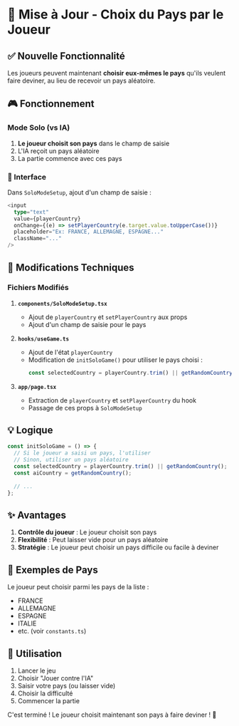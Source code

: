 # 🎯 Mise à Jour - Choix du Pays par le Joueur

## ✅ Nouvelle Fonctionnalité

Les joueurs peuvent maintenant **choisir eux-mêmes le pays** qu'ils veulent faire deviner, au lieu de recevoir un pays aléatoire.

## 🎮 Fonctionnement

### Mode Solo (vs IA)

1. **Le joueur choisit son pays** dans le champ de saisie
2. L'IA reçoit un pays aléatoire
3. La partie commence avec ces pays

### 📝 Interface

Dans `SoloModeSetup`, ajout d'un champ de saisie :

```typescript
<input
  type="text"
  value={playerCountry}
  onChange={(e) => setPlayerCountry(e.target.value.toUpperCase())}
  placeholder="Ex: FRANCE, ALLEMAGNE, ESPAGNE..."
  className="..."
/>
```

## 🔧 Modifications Techniques

### Fichiers Modifiés

1. **`components/SoloModeSetup.tsx`**
   - Ajout de `playerCountry` et `setPlayerCountry` aux props
   - Ajout d'un champ de saisie pour le pays

2. **`hooks/useGame.ts`**
   - Ajout de l'état `playerCountry`
   - Modification de `initSoloGame()` pour utiliser le pays choisi :
     ```typescript
     const selectedCountry = playerCountry.trim() || getRandomCountry();
     ```

3. **`app/page.tsx`**
   - Extraction de `playerCountry` et `setPlayerCountry` du hook
   - Passage de ces props à `SoloModeSetup`

## 💡 Logique

```typescript
const initSoloGame = () => {
  // Si le joueur a saisi un pays, l'utiliser
  // Sinon, utiliser un pays aléatoire
  const selectedCountry = playerCountry.trim() || getRandomCountry();
  const aiCountry = getRandomCountry();
  
  // ...
};
```

## ✨ Avantages

1. **Contrôle du joueur** : Le joueur choisit son pays
2. **Flexibilité** : Peut laisser vide pour un pays aléatoire
3. **Stratégie** : Le joueur peut choisir un pays difficile ou facile à deviner

## 🎯 Exemples de Pays

Le joueur peut choisir parmi les pays de la liste :
- FRANCE
- ALLEMAGNE
- ESPAGNE
- ITALIE
- etc. (voir `constants.ts`)

## 🚀 Utilisation

1. Lancer le jeu
2. Choisir "Jouer contre l'IA"
3. Saisir votre pays (ou laisser vide)
4. Choisir la difficulté
5. Commencer la partie

C'est terminé ! Le joueur choisit maintenant son pays à faire deviner ! 🎉

